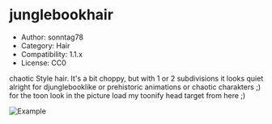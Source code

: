 # junglebookhair

* Author: sonntag78
* Category: Hair
* Compatibility: 1.1.x
* License: CC0

chaotic Style hair.  It's a bit choppy, but with 1 or 2 subdivisions it looks quiet alright for djunglebooklike or prehistoric animations or chaotic charakters ;) for the toon look in the picture load my toonify head target from here ;)

![Example](BOY.jpg)

